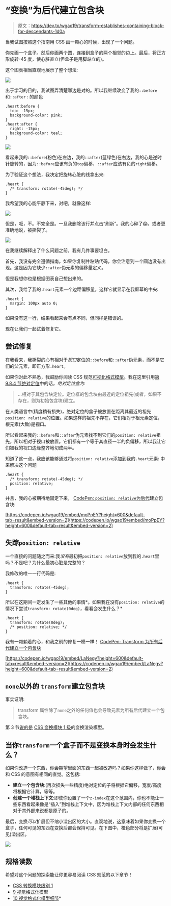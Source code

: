 # “变换”为后代建立包含块

> 原文：<https://dev.to/wgao19/transform-establishes-containing-block-for-descendants-1d0a>

当我试图按照这个指南用 CSS 画一颗心的时候，出现了一个问题。

你先画一个盒子。然后你画两个圆，连接到盒子的两个相邻的边上。最后，将正方形旋转-45 度，使心脏直立(但盒子是用脚站立的)。

这个图表相当直观地展示了整个想法:

[![](img/f19e502d68311daeae3dfc4f95679640.png)](https://res.cloudinary.com/practicaldev/image/fetch/s--T5MH2Raj--/c_limit%2Cf_auto%2Cfl_progressive%2Cq_auto%2Cw_880/https://css-tricks.com/wp-content/uploads/2017/05/book-heart-figure-2.jpg)

出于学习的目的，我试图弄清楚哪边是对的。所以我继续改变了我的`::before`和`::after` :
的颜色

```
.heart:before {
  top: -15px;
  background-color: pink;
}
.heart:after {
  right: -15px;
  background-color: teal;
} 
```

[![](img/ee070ddf93ae8a7f2036618a0786c71b.png)](https://res.cloudinary.com/practicaldev/image/fetch/s--VX2Bpt9m--/c_limit%2Cf_auto%2Cfl_progressive%2Cq_auto%2Cw_880/https://i.imgur.com/TKXeubZ.png)

看起来我的`::before`(粉色)在左边，我的`::after`(蓝绿色)在右边，我的心是逆时针旋转的，因为`::before`应该有负的`top`偏移，`::after`应该有负的`right`偏移。

为了验证这个想法，我决定把旋转心脏的线拿出来:

```
.heart {
  /* transform: rotate(-45deg); */
} 
```

我希望我的心能平静下来，对吧，就像这样:

[![](img/51187a6e2da8bc22fddb27b0748225bf.png)](https://res.cloudinary.com/practicaldev/image/fetch/s--RCLkjtcS--/c_limit%2Cf_auto%2Cfl_progressive%2Cq_auto%2Cw_880/https://i.imgur.com/otJ005K.png)

但是，呃，不。不完全是。一旦我删除该行并点击“刷新”。我的心碎了😱。或者更准确地说，被撕裂了。

[![](img/70dd32543df934972e1bb0293b012cc9.png)](https://res.cloudinary.com/practicaldev/image/fetch/s--ipOg6gKr--/c_limit%2Cf_auto%2Cfl_progressive%2Cq_auto%2Cw_880/https://i.imgur.com/EEWvJq5.png)

在我继续解释出了什么问题之前，我有几件事要坦白。

首先，我没有完全遵循指南。如果你复制并粘贴代码，你会注意到一个圆边没有出现。这是因为它缺少`::after`伪元素的偏移量定义。

但是我想你也是根据图表自己想出来的。

其次，我给了我的`.heart`元素一个边距偏移量，这样它就显示在我屏幕的中央:

```
.heart {
  margin: 100px auto 0;
} 
```

如果没有这一行，结果看起来会有点不同，但同样是错误的。

现在让我们一起试着修复它。

## 尝试修复

在我看来，我撕裂的心有相对于*视口*定位的`::before`和`::after`伪元素，而不是它们的父元素，即正方形`.heart`。

如果你对此不熟悉，我鼓励你阅读 CSS 规范[可视化格式模型](https://www.w3.org/TR/CSS2/visuren.html)。我在这里引用[第 9.8.4 节绝对定位](https://www.w3.org/TR/CSS2/visuren.html#absolute-positioning)中的话，*绝对定位盒为*:

> ...相对于其包含块定位。定位框的包含块由最近的定位祖先(或者，如果不存在，则为初始包含块)建立。

在人类语言中(精度稍有损失)，绝对定位的盒子被放置在距离其最近的祖先`position: relative`的位置。如果这样的祖先不存在，它们相对于根元素定位，根元素(大致)是视口。

所以看起来我的`::before`和`::after`伪元素找不到它们的`position: relative`祖先，所以相对于视口被放置。它们都有一个等于其直径一半的负偏移，所以我让它们被我的视口边缘整齐地切成两半。

知道了这一点，我应该能够通过将`position: relative`添加到我的`.heart`元素:
中来解决这个问题

```
.heart {
  /* transform: rotate(-45deg); */
  position: relative;
} 
```

并且，我的心被期待地固定下来， [CodePen: `position: relative`为后代](https://codepen.io/wgao19/pen/moPpEY)建立包含块:

[https://codepen.io/wgao19/embed/moPpEY?height=600&default-tab=result&embed-version=2](https://codepen.io/wgao19/embed/moPpEY?height=600&default-tab=result&embed-version=2)

## 失踪`position: relative`

一个直接的问题随之而来:我*没有*最初把`position: relative`放到我的`.heart`里吗？不是吧？为什么最初心脏是完整的？

我修改的唯一一行代码是:

```
.heart {
  transform: rotate(-45deg);
} 
```

所以在这期间一定发生了一些其他的事情*。如果我在没有`position: relative`的情况下尝试`transform: rotate(0deg)`，看看会发生什么？* 

```
.heart {
  transform: rotate(0deg);
  /* position: relative; */
} 
```

我有一颗躺着的心，和我之前的修复一模一样！ [CodePen: Transform 为所有后代建立一个包含块](https://codepen.io/wgao19/pen/LaNegv)

[https://codepen.io/wgao19/embed/LaNegv?height=600&default-tab=result&embed-version=2](https://codepen.io/wgao19/embed/LaNegv?height=600&default-tab=result&embed-version=2)

## `none`以外的  `transform`建立包含块

事实证明:

> transform 属性除了`none`之外的任何值也会导致元素为所有后代建立一个包含块。

第 3 节[说的是](https://www.w3.org/TR/css-transforms-1/#transform-rendering) [CSS 变换模块 1 级](https://www.w3.org/TR/css-transforms-1/)的变换渲染模型。

## 当你`transform`一个盒子而不是变换本身时会发生什么？

如果你改造一个东西，你会期望里面的东西一起被改造吗？如果你这样做了，你会和 CSS 的意图有相同的直觉。这包括:

*   **建立一个包含块**:(再次损失一些精度)绝对定位的子将根据它偏移，宽度/高度将根据它计算，等等。
*   **创建一个堆栈上下文**:即使你设置了一个`z-index`在这个范围内，你也不能让一些东西看起来像是“插入”到堆栈上下文中，因为堆栈上下文内部的任何东西相对于其外部来说都是原子的。

最后，变换*可以*扩展但不缩小溢出区的大小。直观地说，这意味着如果你变换一个盒子，任何可见的东西在变换后都会保持可见。在下图中，橙色部分将是扩展(可见)溢出区。

[![](img/1f5f99b955bd063e1b1bce046262db93.png)](https://res.cloudinary.com/practicaldev/image/fetch/s--jcfM5Eao--/c_limit%2Cf_auto%2Cfl_progressive%2Cq_auto%2Cw_880/https://i.imgur.com/RojEhn1.png)

## 规格读数

希望对这个问题的探索能让你更容易阅读 CSS 规范的以下章节！

*   [CSS 转换模块级别 1](https://www.w3.org/TR/css-transforms-1)
*   [9 视觉格式化模型](https://www.w3.org/TR/CSS2/visuren.html)
*   [10 视觉格式化模型细节](https://www.w3.org/TR/CSS2/visudet.html)*